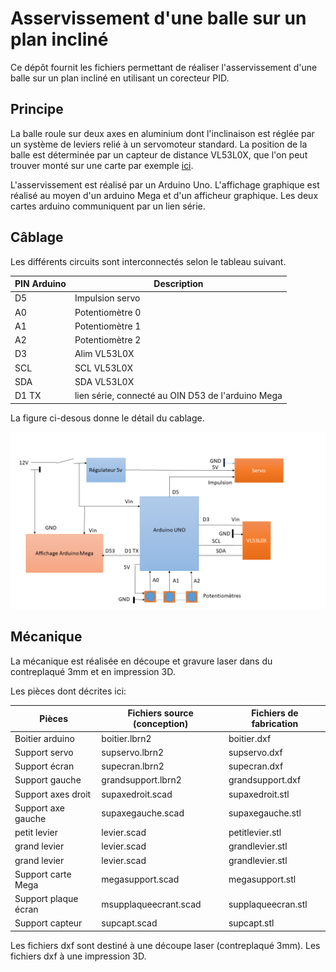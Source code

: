 # Asservissement d'une balle sur un plan incliné
Ce dépôt fournit les fichiers permettant de réaliser l'asservissement d'une balle sur un plan incliné en utilisant un corecteur PID. 
## Principe
La balle roule sur deux axes en aluminium dont l'inclinaison est réglée par un système de leviers relié à un servomoteur standard. La position de la balle est déterminée par un capteur de distance VL53L0X, que l'on peut trouver monté sur une carte par exemple [ici](https://www.amazon.fr/gp/product/B086TSKJBT/ref=ppx_yo_dt_b_search_asin_title?ie=UTF8&psc=1). 

L'asservissement est réalisé par un Arduino Uno. L'affichage graphique est réalisé au moyen d'un arduino Mega et d'un afficheur graphique. Les deux cartes arduino communiquent par un lien série.

## Câblage
Les différents circuits sont interconnectés selon le tableau suivant.

| PIN Arduino | Description     |
| ----------- | --------------  |
| D5           | Impulsion servo|
| A0          | Potentiomètre 0 |
| A1          | Potentiomètre 1 |
| A2          | Potentiomètre 2 |
| D3          | Alim VL53L0X |
|SCL          | SCL VL53L0X |
|SDA           | SDA VL53L0X |
| D1 TX| lien série, connecté au OIN D53 de l'arduino Mega |

La figure ci-desous donne le détail du cablage.

![alt text](cablage.png)

## Mécanique

La mécanique est réalisée en découpe et gravure laser dans du contreplaqué 3mm et en impression 3D.

Les pièces dont décrites ici:

|Pièces | Fichiers source (conception)    | Fichiers de fabrication
| ----------- | --------------  | -------- |
|Boitier arduino          | boitier.lbrn2| boitier.dxf |
| Support servo       | supservo.lbrn2 | supservo.dxf |
| Support écran          | supecran.lbrn2 | supecran.dxf |
| Support  gauche          | grandsupport.lbrn2 | grandsupport.dxf |
| Support axes droit          | supaxedroit.scad | supaxedroit.stl |
| Support axe gauche          | supaxegauche.scad | supaxegauche.stl |
|petit levier           | levier.scad | petitlevier.stl |
|grand levier           | levier.scad | grandlevier.stl |
|grand levier           | levier.scad | grandlevier.stl |
|Support carte Mega      | megasupport.scad | megasupport.stl |
|Support plaque écran      | msupplaqueecrant.scad | supplaqueecran.stl |
|Support capteur      | supcapt.scad | supcapt.stl |

Les fichiers dxf sont destiné à une découpe laser (contreplaqué 3mm). Les fichiers dxf à une impression 3D.


